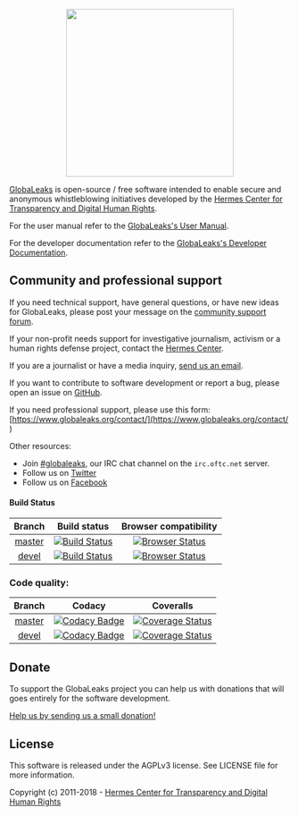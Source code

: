 <p align="center">
  <img src="/client/app/data/logo.png" width="300">
</p>

[GlobaLeaks](https://www.globaleaks.org/) is open-source / free software intended to enable secure and anonymous whistleblowing initiatives developed by the [Hermes Center for Transparency and Digital Human Rights](https://www.hermescenter.org/).

For the user manual refer to the [GlobaLeaks's User Manual](https://docs.globaleaks.org/).

For the developer documentation refer to the [GlobaLeaks's Developer Documentation](https://github.com/globaleaks/GlobaLeaks/wiki).

## Community and professional support
If you need technical support, have general questions, or have new ideas for GlobaLeaks, please post your message on the [community support forum](https://forum.globaleaks.org/).

If your non-profit needs support for investigative journalism, activism or a human rights defense project, contact the [Hermes Center](mailto:projects@hermescenter.org).

If you are a journalist or have a media inquiry, [send us an email](mailto:media@globaleaks.org).

If you want to contribute to software development or report a bug, please open an issue on [GitHub](https://github.com/globaleaks/GlobaLeaks/issues/).

If you need professional support, please use this form: [https://www.globaleaks.org/contact/](https://www.globaleaks.org/contact/ )

Other resources:
* Join [#globaleaks](https://webchat.oftc.net/?nick=gl-guest.&channels=globaleaks), our IRC chat channel on the `irc.oftc.net` server.
* Follow us on [Twitter](https://twitter.com/globaleaks)
* Follow us on [Facebook](https://www.facebook.com/globaleaks)

#### Build Status
| Branch | Build status | Browser compatibility |
| :---: | :---: | :---: |
| [master](https://github.com/globaleaks/GlobaLeaks/tree/master) | [![Build Status](https://travis-ci.org/globaleaks/GlobaLeaks.svg?branch=master)](https://travis-ci.org/globaleaks/GlobaLeaks) | [![Browser Status](https://badges.herokuapp.com/sauce/globaleaks?tag=master&labels=none)](https://saucelabs.com/u/globaleaks)
| [devel](https://github.com/globaleaks/GlobaLeaks/tree/devel) | [![Build Status](https://travis-ci.org/globaleaks/GlobaLeaks.svg?branch=devel)](https://travis-ci.org/globaleaks/GlobaLeaks) | [![Browser Status](https://badges.herokuapp.com/sauce/globaleaks?tag=devel&labels=none)](https://saucelabs.com/u/globaleaks)

### Code quality:
| Branch | Codacy | Coveralls |
| :---: | :---: | :---: |
| [master](https://github.com/globaleaks/GlobaLeaks/tree/master) | [![Codacy Badge](https://api.codacy.com/project/badge/Grade/4e072e7e5287478fa56468f3719d94ef?branch=master)](https://www.codacy.com/app/GlobaLeaks/GlobaLeaks) | [![Coverage Status](https://coveralls.io/repos/globaleaks/GlobaLeaks/badge.svg?branch=master)](https://coveralls.io/r/globaleaks/GlobaLeaks?branch=master)
| [devel](https://github.com/globaleaks/GlobaLeaks/tree/master) | [![Codacy Badge](https://api.codacy.com/project/badge/Grade/4e072e7e5287478fa56468f3719d94ef?branch=devel)](https://www.codacy.com/app/GlobaLeaks/GlobaLeaks) | [![Coverage Status](https://coveralls.io/repos/globaleaks/GlobaLeaks/badge.svg?branch=devel)](https://coveralls.io/r/globaleaks/GlobaLeaks?branch=devel)

## Donate
To support the GlobaLeaks project you can help us with donations that will goes entirely for the software development.

[Help us by sending us a small donation!](https://www.globaleaks.org/donate)

## License
This software is released under the AGPLv3 license. See LICENSE file for more information.

Copyright (c) 2011-2018 - [Hermes Center for Transparency and Digital Human Rights](https://www.hermescenter.org)
